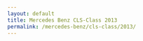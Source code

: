 ```yaml
---
layout: default
title: Mercedes Benz CLS-Class 2013
permalink: /mercedes-benz/cls-class/2013/
---
```

